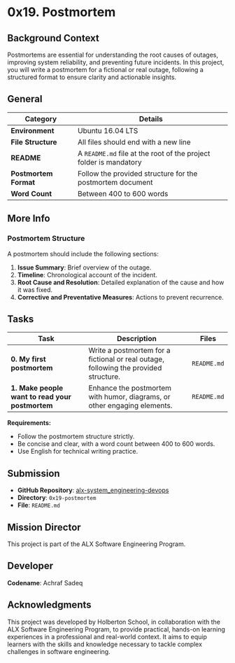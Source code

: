 # 0x19. Postmortem

## Background Context
Postmortems are essential for understanding the root causes of outages, improving system reliability, and preventing future incidents. In this project, you will write a postmortem for a fictional or real outage, following a structured format to ensure clarity and actionable insights.

## General

| Category | Details |
|----------|---------|
| **Environment** | Ubuntu 16.04 LTS |
| **File Structure** | All files should end with a new line |
| **README** | A `README.md` file at the root of the project folder is mandatory |
| **Postmortem Format** | Follow the provided structure for the postmortem document |
| **Word Count** | Between 400 to 600 words |

## More Info

### Postmortem Structure
A postmortem should include the following sections:
1. **Issue Summary**: Brief overview of the outage.
2. **Timeline**: Chronological account of the incident.
3. **Root Cause and Resolution**: Detailed explanation of the cause and how it was fixed.
4. **Corrective and Preventative Measures**: Actions to prevent recurrence.

## Tasks

| Task | Description | Files |
|------|-------------|-------|
| **0. My first postmortem** | Write a postmortem for a fictional or real outage, following the provided structure. | `README.md` |
| **1. Make people want to read your postmortem** | Enhance the postmortem with humor, diagrams, or other engaging elements. | `README.md` |

**Requirements:**
- Follow the postmortem structure strictly.
- Be concise and clear, with a word count between 400 to 600 words.
- Use English for technical writing practice.

## Submission

- **GitHub Repository**: [alx-system_engineering-devops](https://github.com/Achrafsadeq/alx-system_engineering-devops)
- **Directory**: `0x19-postmortem`
- **File**: `README.md`

## Mission Director

This project is part of the ALX Software Engineering Program.

## Developer

**Codename**: Achraf Sadeq

## Acknowledgments

This project was developed by Holberton School, in collaboration with the ALX Software Engineering Program, to provide practical, hands-on learning experiences in a professional and real-world context. It aims to equip learners with the skills and knowledge necessary to tackle complex challenges in software engineering.
